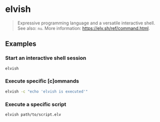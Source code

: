# elvish

> Expressive programming language and a versatile interactive shell. See also: `nu`. More information: <https://elv.sh/ref/command.html>.

## Examples

### Start an interactive shell session

```bash
elvish
```

### Execute specific [c]ommands

```bash
elvish -c "echo 'elvish is executed'"
```

### Execute a specific script

```bash
elvish path/to/script.elv
```
